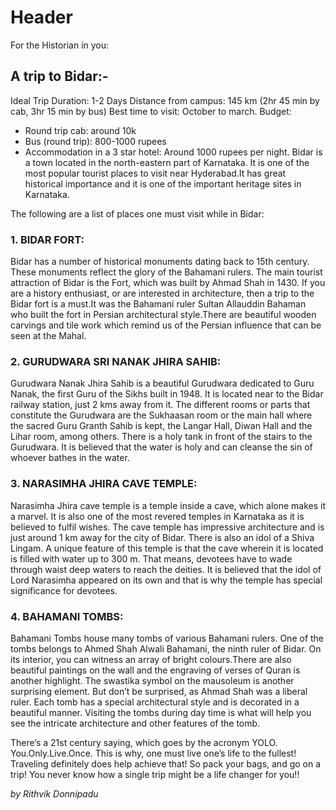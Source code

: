 <!-- TITLE: Bidar -->
<!-- SUBTITLE: A quick summary of Bidar -->

# Header
For the Historian in you:
## A trip to Bidar:-
                                                              
Ideal Trip Duration: 1-2 Days
Distance from campus: 145 km (2hr 45 min by cab, 3hr 15 min by bus)
Best time to visit: October to march.
Budget:
* Round trip cab: around 10k
* Bus (round trip): 800-1000 rupees
* Accommodation in a 3 star hotel: Around 1000 rupees per night.
 Bidar is a town located in the north-eastern part of Karnataka. It is one of the most popular tourist places to visit near Hyderabad.It has great historical importance and it is one of the important heritage sites in Karnataka.
 
The following are a list of places one must visit while in Bidar:
### 1. BIDAR FORT:

Bidar has a number of historical monuments dating back to 15th century. These monuments reflect the glory of the Bahamani rulers. The main tourist attraction of Bidar is the Fort, which was built by Ahmad Shah in 1430. If you are a history enthusiast, or are interested in architecture, then a trip to the Bidar fort is a must.It was the Bahamani ruler Sultan Allauddin Bahaman who built the fort in Persian architectural style.There are beautiful wooden carvings and tile work which remind us of the Persian influence that can be seen at the Mahal.

### 2. GURUDWARA SRI NANAK JHIRA SAHIB:

Gurudwara Nanak Jhira Sahib is a beautiful Gurudwara dedicated to Guru Nanak, the first Guru of the Sikhs built in 1948. It is located near to the Bidar railway station, just 2 kms away from it. The different rooms or parts that constitute the Gurudwara are the Sukhaasan room or the main hall where the sacred Guru Granth Sahib is kept, the Langar Hall, Diwan Hall and the Lihar room, among others. There is a holy tank in front of the stairs to the Gurudwara. It is believed that the water is holy and can cleanse the sin of whoever bathes in the water.


### 3. NARASIMHA JHIRA CAVE TEMPLE:
 Narasimha Jhira cave temple is a temple inside a cave, which alone makes it a marvel. It is also one of the most revered temples in Karnataka as it is believed to fulfil wishes. The cave temple has impressive architecture and is just around 1 km away for the city of Bidar.
There is also an idol of a Shiva Lingam. A unique feature of this temple is that the cave wherein it is located is filled with water up to 300 m. That means, devotees have to wade through waist deep waters to reach the deities. It is believed that the idol of Lord Narasimha  appeared on its own and that is why the temple has special significance for devotees.

### 4. BAHAMANI TOMBS:

Bahamani Tombs house many tombs of various Bahamani rulers. One of the tombs belongs to Ahmed Shah Alwali Bahamani, the ninth ruler of Bidar. On its interior, you can witness an array of bright colours.There are also beautiful paintings on the wall and the engraving of verses of Quran is another highlight. The swastika symbol on the mausoleum is another surprising element. But don’t be surprised, as Ahmad Shah was a liberal ruler. Each tomb has a special architectural style and is decorated in a beautiful manner. Visiting the tombs during day time is what will help you see the intricate architecture and other features of the tomb. 


There’s a 21st century saying, which goes by the acronym YOLO. You.Only.Live.Once. This is why, one must live one’s life to the fullest! Traveling definitely does help achieve that! So pack your bags, and go on a trip! You never know how a single trip might be a life changer for you!!


*by Rithvik Donnipadu*



